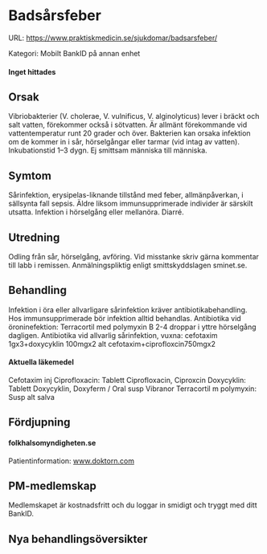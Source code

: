 # Badsårsfeber

URL: https://www.praktiskmedicin.se/sjukdomar/badsarsfeber/



Kategori: Mobilt BankID på annan enhet

#### Inget hittades

## Orsak

Vibriobakterier (V. cholerae, V. vulnificus, V. alginolyticus) lever i bräckt och salt vatten, förekommer också i sötvatten. Är allmänt förekommande vid vattentemperatur runt 20 grader och över. Bakterien kan orsaka infektion om de kommer in i sår, hörselgångar eller tarmar (vid intag av vatten). Inkubationstid 1–3 dygn. Ej smittsam människa till människa.

## Symtom

Sårinfektion, erysipelas-liknande tillstånd med feber, allmänpåverkan, i sällsynta fall sepsis. Äldre liksom immunsupprimerade individer är särskilt utsatta. Infektion i hörselgång eller mellanöra. Diarré.

## Utredning

Odling från sår, hörselgång, avföring. Vid misstanke skriv gärna kommentar till labb i remissen.
Anmälningspliktig enligt smittskyddslagen sminet.se.

## Behandling

Infektion i öra eller allvarligare sårinfektion kräver antibiotikabehandling. Hos immunsupprimerade bör infektion alltid behandlas.
Antibiotika vid öroninefektion: Terracortil med polymyxin B 2-4 droppar i yttre hörselgång dagligen.
Antibiotika vid allvarlig sårinfektion, vuxna: cefotaxim 1gx3+doxycyklin 100mgx2 alt cefotaxim+ciprofloxcin750mgx2

#### Aktuella läkemedel

Cefotaxim inj
Ciprofloxacin: Tablett Ciprofloxacin, Ciproxcin
Doxycyklin: Tablett Doxycyklin, Doxyferm / Oral susp Vibranor
Terracortil m polymyxin: Susp alt salva

## Fördjupning

#### folkhalsomyndigheten.se

Patientinformation: www.doktorn.com

## PM-medlemskap

Medlemskapet är kostnadsfritt och du loggar in smidigt och tryggt med ditt BankID.

## Nya behandlingsöversikter

